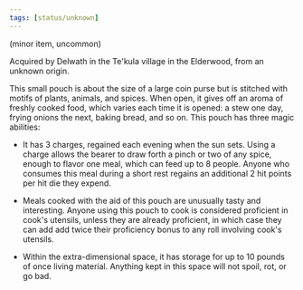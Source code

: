 ```yaml
---
tags: [status/unknown]
---
```

(minor item, uncommon)

Acquired by Delwath in the Te'kula village in the Elderwood, from an unknown origin. 

This small pouch is about the size of a large coin purse but is stitched with motifs of plants, animals, and spices. When open, it gives off an aroma of freshly cooked food, which varies each time it is opened: a stew one day, frying onions the next, baking bread, and so on. This pouch has three magic abilities:

* It has 3 charges, regained each evening when the sun sets. Using a charge allows the bearer to draw forth a pinch or two of any spice, enough to flavor one meal, which can feed up to 8 people. Anyone who consumes this meal during a short rest regains an additional 2 hit points per hit die they expend. 

* Meals cooked with the aid of this pouch are unusually tasty and interesting. Anyone using this pouch to cook is considered proficient in cook's utensils, unless they are already proficient, in which case they can add add twice their proficiency bonus to any roll involving cook's utensils.  

* Within the extra-dimensional space, it has storage for up to 10 pounds of once living material. Anything kept in this space will not spoil, rot, or go bad.